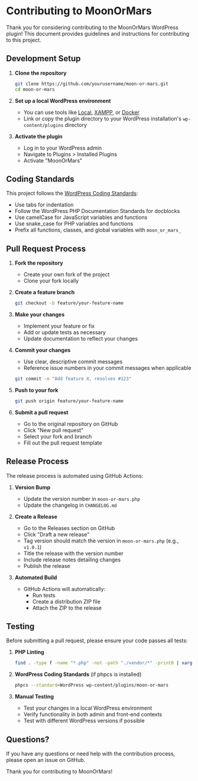 # Contributing to MoonOrMars

Thank you for considering contributing to the MoonOrMars WordPress plugin! This document provides guidelines and instructions for contributing to this project.

## Development Setup

1. **Clone the repository**
   ```bash
   git clone https://github.com/yourusername/moon-or-mars.git
   cd moon-or-mars
   ```

2. **Set up a local WordPress environment**
   - You can use tools like [Local](https://localwp.com/), [XAMPP](https://www.apachefriends.org/), or [Docker](https://www.docker.com/)
   - Link or copy the plugin directory to your WordPress installation's `wp-content/plugins` directory

3. **Activate the plugin**
   - Log in to your WordPress admin
   - Navigate to Plugins > Installed Plugins
   - Activate "MoonOrMars"

## Coding Standards

This project follows the [WordPress Coding Standards](https://developer.wordpress.org/coding-standards/wordpress-coding-standards/):

- Use tabs for indentation
- Follow the WordPress PHP Documentation Standards for docblocks
- Use camelCase for JavaScript variables and functions
- Use snake_case for PHP variables and functions
- Prefix all functions, classes, and global variables with `moon_or_mars_`

## Pull Request Process

1. **Fork the repository**
   - Create your own fork of the project
   - Clone your fork locally

2. **Create a feature branch**
   ```bash
   git checkout -b feature/your-feature-name
   ```

3. **Make your changes**
   - Implement your feature or fix
   - Add or update tests as necessary
   - Update documentation to reflect your changes

4. **Commit your changes**
   - Use clear, descriptive commit messages
   - Reference issue numbers in your commit messages when applicable
   ```bash
   git commit -m "Add feature X, resolves #123"
   ```

5. **Push to your fork**
   ```bash
   git push origin feature/your-feature-name
   ```

6. **Submit a pull request**
   - Go to the original repository on GitHub
   - Click "New pull request"
   - Select your fork and branch
   - Fill out the pull request template

## Release Process

The release process is automated using GitHub Actions:

1. **Version Bump**
   - Update the version number in `moon-or-mars.php`
   - Update the changelog in `CHANGELOG.md`

2. **Create a Release**
   - Go to the Releases section on GitHub
   - Click "Draft a new release"
   - Tag version should match the version in `moon-or-mars.php` (e.g., `v1.0.1`)
   - Title the release with the version number
   - Include release notes detailing changes
   - Publish the release

3. **Automated Build**
   - GitHub Actions will automatically:
     - Run tests
     - Create a distribution ZIP file
     - Attach the ZIP to the release

## Testing

Before submitting a pull request, please ensure your code passes all tests:

1. **PHP Linting**
   ```bash
   find . -type f -name "*.php" -not -path "./vendor/*" -print0 | xargs -0 -n1 php -l
   ```

2. **WordPress Coding Standards** (if phpcs is installed)
   ```bash
   phpcs --standard=WordPress wp-content/plugins/moon-or-mars
   ```

3. **Manual Testing**
   - Test your changes in a local WordPress environment
   - Verify functionality in both admin and front-end contexts
   - Test with different WordPress versions if possible

## Questions?

If you have any questions or need help with the contribution process, please open an issue on GitHub.

Thank you for contributing to MoonOrMars!
